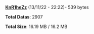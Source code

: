 [**KnR1heZz**](/data/KnR1heZz.txt) (13/11/22 - 22:22)- 539 bytes

**Total Datas**: 2907

**Total Size**: 16.19 MB / 16.2 MB